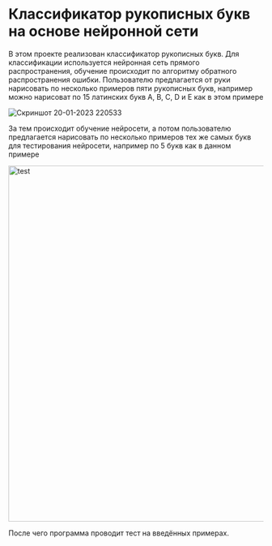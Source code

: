 # Классификатор рукописных букв на основе нейронной сети
В этом проекте реализован классификатор рукописных букв. Для классификации используется нейронная сеть прямого распространения, обучение происходит по алгоритму обратного распространения ошибки.
Пользователю предлагается от руки нарисовать по несколько примеров пяти рукописных букв, например можно нарисоват
по 15 латинских букв A, B, C, D и E как в этом примере

![Скриншот 20-01-2023 220533](https://user-images.githubusercontent.com/71639489/213763573-a3d8daaf-43d0-4ac2-a1bd-ee7c055c5663.jpg)

За тем происходит обучение нейросети, а потом пользователю предлагается нарисовать по несколько примеров тех же самых букв для
тестирования нейросети, например по 5 букв как в данном примере

<img width="702" alt="test" src="https://user-images.githubusercontent.com/71639489/213780258-2c7a2851-336b-4a76-95bb-2898081fd999.png">

После чего программа проводит тест на введённых примерах.
